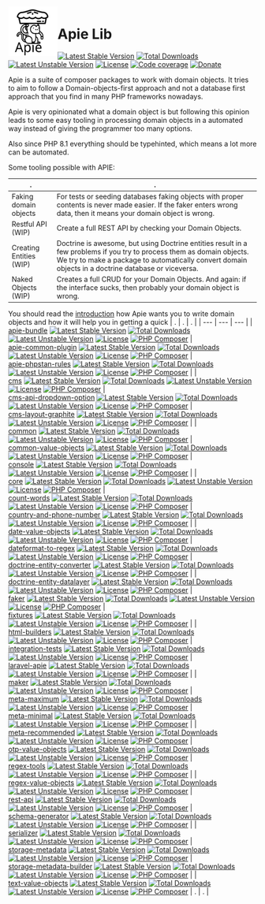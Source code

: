 <img src="/docs/apie-logo.svg" width="100px" align="left" />
<h1>Apie Lib</h1>




 [![Latest Stable Version](https://poser.pugx.org/apie/apie-lib/v)](https://packagist.org/packages/apie/apie-lib) [![Total Downloads](https://poser.pugx.org/apie/apie-lib/downloads)](https://packagist.org/packages/apie/apie-lib) [![Latest Unstable Version](https://poser.pugx.org/apie/apie-lib/v/unstable)](https://packagist.org/packages/apie/apie-lib) [![License](https://poser.pugx.org/apie/apie-lib/license)](https://packagist.org/packages/apie/apie-lib) [![Code coverage](https://apie-lib.github.io/projectCoverage/coverage_badge.svg)](https://apie-lib.github.io/projectCoverage/) [![Donate](https://www.paypalobjects.com/en_US/i/btn/btn_donate_LG.gif)](https://www.paypal.com/donate/?hosted_button_id=J4CAFUAW7VTAY) 

Apie is a suite of composer packages to work with domain objects. It tries to aim to follow a Domain-objects-first approach and not a database first approach that you find in many PHP frameworks nowadays.

Apie is very opinionated what a domain object is but following this opinion leads to some easy
tooling in processing domain objects in a automated way instead of giving the programmer too many options.

Also since PHP 8.1 everything should be typehinted, which means a lot more can be automated.

Some tooling possible with APIE:

| . | . | 
| --- | --- |
| Faking domain objects | For tests or seeding databases faking objects with proper contents is never made easier. If the faker enters wrong data, then it means your domain object is wrong. |
| Restful API (WIP) | Create a full REST API by checking your Domain Objects. |
| Creating Entities (WIP) | Doctrine is awesome, but using Doctrine entities result in a few problems if you try to process them as domain objects. We try to make a package to automatically convert domain objects in a doctrine database or viceversa.
| Naked Objects (WIP) | Creates a full CRUD for your Domain Objects. And again: if the interface sucks, then probably your domain object is wrong. |

You should read the [introduction](/docs/introduction.md) how Apie wants you to write domain objects and how it will help you in getting a quick 
| . | . | . | 
| --- | --- | --- | 
| <br>[apie-bundle](https://github.com/apie-lib/apie-bundle)  [![Latest Stable Version](https://poser.pugx.org/apie/apie-bundle/v)](https://packagist.org/packages/apie/apie-bundle) [![Total Downloads](https://poser.pugx.org/apie/apie-bundle/downloads)](https://packagist.org/packages/apie/apie-bundle) [![Latest Unstable Version](https://poser.pugx.org/apie/apie-bundle/v/unstable)](https://packagist.org/packages/apie/apie-bundle) [![License](https://poser.pugx.org/apie/apie-bundle/license)](https://packagist.org/packages/apie/apie-bundle) [![PHP Composer](https://apie-lib.github.io/projectCoverage/coverage-apie-bundle.svg)](https://apie-lib.github.io/projectCoverage/apie-bundle/index.html)   | <br>[apie-common-plugin](https://github.com/apie-lib/apie-common-plugin)  [![Latest Stable Version](https://poser.pugx.org/apie/apie-common-plugin/v)](https://packagist.org/packages/apie/apie-common-plugin) [![Total Downloads](https://poser.pugx.org/apie/apie-common-plugin/downloads)](https://packagist.org/packages/apie/apie-common-plugin) [![Latest Unstable Version](https://poser.pugx.org/apie/apie-common-plugin/v/unstable)](https://packagist.org/packages/apie/apie-common-plugin) [![License](https://poser.pugx.org/apie/apie-common-plugin/license)](https://packagist.org/packages/apie/apie-common-plugin) [![PHP Composer](https://apie-lib.github.io/projectCoverage/coverage-apie-common-plugin.svg)](https://apie-lib.github.io/projectCoverage/apie-common-plugin/index.html)   | <br>[apie-phpstan-rules](https://github.com/apie-lib/apie-phpstan-rules)  [![Latest Stable Version](https://poser.pugx.org/apie/apie-phpstan-rules/v)](https://packagist.org/packages/apie/apie-phpstan-rules) [![Total Downloads](https://poser.pugx.org/apie/apie-phpstan-rules/downloads)](https://packagist.org/packages/apie/apie-phpstan-rules) [![Latest Unstable Version](https://poser.pugx.org/apie/apie-phpstan-rules/v/unstable)](https://packagist.org/packages/apie/apie-phpstan-rules) [![License](https://poser.pugx.org/apie/apie-phpstan-rules/license)](https://packagist.org/packages/apie/apie-phpstan-rules) [![PHP Composer](https://apie-lib.github.io/projectCoverage/coverage-apie-phpstan-rules.svg)](https://apie-lib.github.io/projectCoverage/apie-phpstan-rules/index.html)   | 
| <br>[cms](https://github.com/apie-lib/cms)  [![Latest Stable Version](https://poser.pugx.org/apie/cms/v)](https://packagist.org/packages/apie/cms) [![Total Downloads](https://poser.pugx.org/apie/cms/downloads)](https://packagist.org/packages/apie/cms) [![Latest Unstable Version](https://poser.pugx.org/apie/cms/v/unstable)](https://packagist.org/packages/apie/cms) [![License](https://poser.pugx.org/apie/cms/license)](https://packagist.org/packages/apie/cms) [![PHP Composer](https://apie-lib.github.io/projectCoverage/coverage-cms.svg)](https://apie-lib.github.io/projectCoverage/cms/index.html)   | <br>[cms-api-dropdown-option](https://github.com/apie-lib/cms-api-dropdown-option)  [![Latest Stable Version](https://poser.pugx.org/apie/cms-api-dropdown-option/v)](https://packagist.org/packages/apie/cms-api-dropdown-option) [![Total Downloads](https://poser.pugx.org/apie/cms-api-dropdown-option/downloads)](https://packagist.org/packages/apie/cms-api-dropdown-option) [![Latest Unstable Version](https://poser.pugx.org/apie/cms-api-dropdown-option/v/unstable)](https://packagist.org/packages/apie/cms-api-dropdown-option) [![License](https://poser.pugx.org/apie/cms-api-dropdown-option/license)](https://packagist.org/packages/apie/cms-api-dropdown-option) [![PHP Composer](https://apie-lib.github.io/projectCoverage/coverage-cms-api-dropdown-option.svg)](https://apie-lib.github.io/projectCoverage/cms-api-dropdown-option/index.html)   | <br>[cms-layout-graphite](https://github.com/apie-lib/cms-layout-graphite)  [![Latest Stable Version](https://poser.pugx.org/apie/cms-layout-graphite/v)](https://packagist.org/packages/apie/cms-layout-graphite) [![Total Downloads](https://poser.pugx.org/apie/cms-layout-graphite/downloads)](https://packagist.org/packages/apie/cms-layout-graphite) [![Latest Unstable Version](https://poser.pugx.org/apie/cms-layout-graphite/v/unstable)](https://packagist.org/packages/apie/cms-layout-graphite) [![License](https://poser.pugx.org/apie/cms-layout-graphite/license)](https://packagist.org/packages/apie/cms-layout-graphite) [![PHP Composer](https://apie-lib.github.io/projectCoverage/coverage-cms-layout-graphite.svg)](https://apie-lib.github.io/projectCoverage/cms-layout-graphite/index.html)   | 
| <br>[common](https://github.com/apie-lib/common)  [![Latest Stable Version](https://poser.pugx.org/apie/common/v)](https://packagist.org/packages/apie/common) [![Total Downloads](https://poser.pugx.org/apie/common/downloads)](https://packagist.org/packages/apie/common) [![Latest Unstable Version](https://poser.pugx.org/apie/common/v/unstable)](https://packagist.org/packages/apie/common) [![License](https://poser.pugx.org/apie/common/license)](https://packagist.org/packages/apie/common) [![PHP Composer](https://apie-lib.github.io/projectCoverage/coverage-common.svg)](https://apie-lib.github.io/projectCoverage/common/index.html)   | <br>[common-value-objects](https://github.com/apie-lib/common-value-objects)  [![Latest Stable Version](https://poser.pugx.org/apie/common-value-objects/v)](https://packagist.org/packages/apie/common-value-objects) [![Total Downloads](https://poser.pugx.org/apie/common-value-objects/downloads)](https://packagist.org/packages/apie/common-value-objects) [![Latest Unstable Version](https://poser.pugx.org/apie/common-value-objects/v/unstable)](https://packagist.org/packages/apie/common-value-objects) [![License](https://poser.pugx.org/apie/common-value-objects/license)](https://packagist.org/packages/apie/common-value-objects) [![PHP Composer](https://apie-lib.github.io/projectCoverage/coverage-common-value-objects.svg)](https://apie-lib.github.io/projectCoverage/common-value-objects/index.html)   | <br>[console](https://github.com/apie-lib/console)  [![Latest Stable Version](https://poser.pugx.org/apie/console/v)](https://packagist.org/packages/apie/console) [![Total Downloads](https://poser.pugx.org/apie/console/downloads)](https://packagist.org/packages/apie/console) [![Latest Unstable Version](https://poser.pugx.org/apie/console/v/unstable)](https://packagist.org/packages/apie/console) [![License](https://poser.pugx.org/apie/console/license)](https://packagist.org/packages/apie/console) [![PHP Composer](https://apie-lib.github.io/projectCoverage/coverage-console.svg)](https://apie-lib.github.io/projectCoverage/console/index.html)   | 
| <br>[core](https://github.com/apie-lib/core)  [![Latest Stable Version](https://poser.pugx.org/apie/core/v)](https://packagist.org/packages/apie/core) [![Total Downloads](https://poser.pugx.org/apie/core/downloads)](https://packagist.org/packages/apie/core) [![Latest Unstable Version](https://poser.pugx.org/apie/core/v/unstable)](https://packagist.org/packages/apie/core) [![License](https://poser.pugx.org/apie/core/license)](https://packagist.org/packages/apie/core) [![PHP Composer](https://apie-lib.github.io/projectCoverage/coverage-core.svg)](https://apie-lib.github.io/projectCoverage/core/index.html)   | <br>[count-words](https://github.com/apie-lib/count-words)  [![Latest Stable Version](https://poser.pugx.org/apie/count-words/v)](https://packagist.org/packages/apie/count-words) [![Total Downloads](https://poser.pugx.org/apie/count-words/downloads)](https://packagist.org/packages/apie/count-words) [![Latest Unstable Version](https://poser.pugx.org/apie/count-words/v/unstable)](https://packagist.org/packages/apie/count-words) [![License](https://poser.pugx.org/apie/count-words/license)](https://packagist.org/packages/apie/count-words) [![PHP Composer](https://apie-lib.github.io/projectCoverage/coverage-count-words.svg)](https://apie-lib.github.io/projectCoverage/count-words/index.html)   | <br>[country-and-phone-number](https://github.com/apie-lib/country-and-phone-number)  [![Latest Stable Version](https://poser.pugx.org/apie/country-and-phone-number/v)](https://packagist.org/packages/apie/country-and-phone-number) [![Total Downloads](https://poser.pugx.org/apie/country-and-phone-number/downloads)](https://packagist.org/packages/apie/country-and-phone-number) [![Latest Unstable Version](https://poser.pugx.org/apie/country-and-phone-number/v/unstable)](https://packagist.org/packages/apie/country-and-phone-number) [![License](https://poser.pugx.org/apie/country-and-phone-number/license)](https://packagist.org/packages/apie/country-and-phone-number) [![PHP Composer](https://apie-lib.github.io/projectCoverage/coverage-country-and-phone-number.svg)](https://apie-lib.github.io/projectCoverage/country-and-phone-number/index.html)   | 
| <br>[date-value-objects](https://github.com/apie-lib/date-value-objects)  [![Latest Stable Version](https://poser.pugx.org/apie/date-value-objects/v)](https://packagist.org/packages/apie/date-value-objects) [![Total Downloads](https://poser.pugx.org/apie/date-value-objects/downloads)](https://packagist.org/packages/apie/date-value-objects) [![Latest Unstable Version](https://poser.pugx.org/apie/date-value-objects/v/unstable)](https://packagist.org/packages/apie/date-value-objects) [![License](https://poser.pugx.org/apie/date-value-objects/license)](https://packagist.org/packages/apie/date-value-objects) [![PHP Composer](https://apie-lib.github.io/projectCoverage/coverage-date-value-objects.svg)](https://apie-lib.github.io/projectCoverage/date-value-objects/index.html)   | <br>[dateformat-to-regex](https://github.com/apie-lib/dateformat-to-regex)  [![Latest Stable Version](https://poser.pugx.org/apie/dateformat-to-regex/v)](https://packagist.org/packages/apie/dateformat-to-regex) [![Total Downloads](https://poser.pugx.org/apie/dateformat-to-regex/downloads)](https://packagist.org/packages/apie/dateformat-to-regex) [![Latest Unstable Version](https://poser.pugx.org/apie/dateformat-to-regex/v/unstable)](https://packagist.org/packages/apie/dateformat-to-regex) [![License](https://poser.pugx.org/apie/dateformat-to-regex/license)](https://packagist.org/packages/apie/dateformat-to-regex) [![PHP Composer](https://apie-lib.github.io/projectCoverage/coverage-dateformat-to-regex.svg)](https://apie-lib.github.io/projectCoverage/dateformat-to-regex/index.html)   | <br>[doctrine-entity-converter](https://github.com/apie-lib/doctrine-entity-converter)  [![Latest Stable Version](https://poser.pugx.org/apie/doctrine-entity-converter/v)](https://packagist.org/packages/apie/doctrine-entity-converter) [![Total Downloads](https://poser.pugx.org/apie/doctrine-entity-converter/downloads)](https://packagist.org/packages/apie/doctrine-entity-converter) [![Latest Unstable Version](https://poser.pugx.org/apie/doctrine-entity-converter/v/unstable)](https://packagist.org/packages/apie/doctrine-entity-converter) [![License](https://poser.pugx.org/apie/doctrine-entity-converter/license)](https://packagist.org/packages/apie/doctrine-entity-converter) [![PHP Composer](https://apie-lib.github.io/projectCoverage/coverage-doctrine-entity-converter.svg)](https://apie-lib.github.io/projectCoverage/doctrine-entity-converter/index.html)   | 
| <br>[doctrine-entity-datalayer](https://github.com/apie-lib/doctrine-entity-datalayer)  [![Latest Stable Version](https://poser.pugx.org/apie/doctrine-entity-datalayer/v)](https://packagist.org/packages/apie/doctrine-entity-datalayer) [![Total Downloads](https://poser.pugx.org/apie/doctrine-entity-datalayer/downloads)](https://packagist.org/packages/apie/doctrine-entity-datalayer) [![Latest Unstable Version](https://poser.pugx.org/apie/doctrine-entity-datalayer/v/unstable)](https://packagist.org/packages/apie/doctrine-entity-datalayer) [![License](https://poser.pugx.org/apie/doctrine-entity-datalayer/license)](https://packagist.org/packages/apie/doctrine-entity-datalayer) [![PHP Composer](https://apie-lib.github.io/projectCoverage/coverage-doctrine-entity-datalayer.svg)](https://apie-lib.github.io/projectCoverage/doctrine-entity-datalayer/index.html)   | <br>[faker](https://github.com/apie-lib/faker)  [![Latest Stable Version](https://poser.pugx.org/apie/faker/v)](https://packagist.org/packages/apie/faker) [![Total Downloads](https://poser.pugx.org/apie/faker/downloads)](https://packagist.org/packages/apie/faker) [![Latest Unstable Version](https://poser.pugx.org/apie/faker/v/unstable)](https://packagist.org/packages/apie/faker) [![License](https://poser.pugx.org/apie/faker/license)](https://packagist.org/packages/apie/faker) [![PHP Composer](https://apie-lib.github.io/projectCoverage/coverage-faker.svg)](https://apie-lib.github.io/projectCoverage/faker/index.html)   | <br>[fixtures](https://github.com/apie-lib/fixtures)  [![Latest Stable Version](https://poser.pugx.org/apie/fixtures/v)](https://packagist.org/packages/apie/fixtures) [![Total Downloads](https://poser.pugx.org/apie/fixtures/downloads)](https://packagist.org/packages/apie/fixtures) [![Latest Unstable Version](https://poser.pugx.org/apie/fixtures/v/unstable)](https://packagist.org/packages/apie/fixtures) [![License](https://poser.pugx.org/apie/fixtures/license)](https://packagist.org/packages/apie/fixtures) [![PHP Composer](https://apie-lib.github.io/projectCoverage/coverage-fixtures.svg)](https://apie-lib.github.io/projectCoverage/fixtures/index.html)   | 
| <br>[html-builders](https://github.com/apie-lib/html-builders)  [![Latest Stable Version](https://poser.pugx.org/apie/html-builders/v)](https://packagist.org/packages/apie/html-builders) [![Total Downloads](https://poser.pugx.org/apie/html-builders/downloads)](https://packagist.org/packages/apie/html-builders) [![Latest Unstable Version](https://poser.pugx.org/apie/html-builders/v/unstable)](https://packagist.org/packages/apie/html-builders) [![License](https://poser.pugx.org/apie/html-builders/license)](https://packagist.org/packages/apie/html-builders) [![PHP Composer](https://apie-lib.github.io/projectCoverage/coverage-html-builders.svg)](https://apie-lib.github.io/projectCoverage/html-builders/index.html)   | <br>[integration-tests](https://github.com/apie-lib/integration-tests)  [![Latest Stable Version](https://poser.pugx.org/apie/integration-tests/v)](https://packagist.org/packages/apie/integration-tests) [![Total Downloads](https://poser.pugx.org/apie/integration-tests/downloads)](https://packagist.org/packages/apie/integration-tests) [![Latest Unstable Version](https://poser.pugx.org/apie/integration-tests/v/unstable)](https://packagist.org/packages/apie/integration-tests) [![License](https://poser.pugx.org/apie/integration-tests/license)](https://packagist.org/packages/apie/integration-tests) [![PHP Composer](https://apie-lib.github.io/projectCoverage/coverage-integration-tests.svg)](https://apie-lib.github.io/projectCoverage/integration-tests/index.html)   | <br>[laravel-apie](https://github.com/apie-lib/laravel-apie)  [![Latest Stable Version](https://poser.pugx.org/apie/laravel-apie/v)](https://packagist.org/packages/apie/laravel-apie) [![Total Downloads](https://poser.pugx.org/apie/laravel-apie/downloads)](https://packagist.org/packages/apie/laravel-apie) [![Latest Unstable Version](https://poser.pugx.org/apie/laravel-apie/v/unstable)](https://packagist.org/packages/apie/laravel-apie) [![License](https://poser.pugx.org/apie/laravel-apie/license)](https://packagist.org/packages/apie/laravel-apie) [![PHP Composer](https://apie-lib.github.io/projectCoverage/coverage-laravel-apie.svg)](https://apie-lib.github.io/projectCoverage/laravel-apie/index.html)   | 
| <br>[maker](https://github.com/apie-lib/maker)  [![Latest Stable Version](https://poser.pugx.org/apie/maker/v)](https://packagist.org/packages/apie/maker) [![Total Downloads](https://poser.pugx.org/apie/maker/downloads)](https://packagist.org/packages/apie/maker) [![Latest Unstable Version](https://poser.pugx.org/apie/maker/v/unstable)](https://packagist.org/packages/apie/maker) [![License](https://poser.pugx.org/apie/maker/license)](https://packagist.org/packages/apie/maker) [![PHP Composer](https://apie-lib.github.io/projectCoverage/coverage-maker.svg)](https://apie-lib.github.io/projectCoverage/maker/index.html)   | <br>[meta-maximum](https://github.com/apie-lib/meta-maximum)  [![Latest Stable Version](https://poser.pugx.org/apie/meta-maximum/v)](https://packagist.org/packages/apie/meta-maximum) [![Total Downloads](https://poser.pugx.org/apie/meta-maximum/downloads)](https://packagist.org/packages/apie/meta-maximum) [![Latest Unstable Version](https://poser.pugx.org/apie/meta-maximum/v/unstable)](https://packagist.org/packages/apie/meta-maximum) [![License](https://poser.pugx.org/apie/meta-maximum/license)](https://packagist.org/packages/apie/meta-maximum) [![PHP Composer](https://apie-lib.github.io/projectCoverage/coverage-meta-maximum.svg)](https://apie-lib.github.io/projectCoverage/meta-maximum/index.html)   | <br>[meta-minimal](https://github.com/apie-lib/meta-minimal)  [![Latest Stable Version](https://poser.pugx.org/apie/meta-minimal/v)](https://packagist.org/packages/apie/meta-minimal) [![Total Downloads](https://poser.pugx.org/apie/meta-minimal/downloads)](https://packagist.org/packages/apie/meta-minimal) [![Latest Unstable Version](https://poser.pugx.org/apie/meta-minimal/v/unstable)](https://packagist.org/packages/apie/meta-minimal) [![License](https://poser.pugx.org/apie/meta-minimal/license)](https://packagist.org/packages/apie/meta-minimal) [![PHP Composer](https://apie-lib.github.io/projectCoverage/coverage-meta-minimal.svg)](https://apie-lib.github.io/projectCoverage/meta-minimal/index.html)   | 
| <br>[meta-recommended](https://github.com/apie-lib/meta-recommended)  [![Latest Stable Version](https://poser.pugx.org/apie/meta-recommended/v)](https://packagist.org/packages/apie/meta-recommended) [![Total Downloads](https://poser.pugx.org/apie/meta-recommended/downloads)](https://packagist.org/packages/apie/meta-recommended) [![Latest Unstable Version](https://poser.pugx.org/apie/meta-recommended/v/unstable)](https://packagist.org/packages/apie/meta-recommended) [![License](https://poser.pugx.org/apie/meta-recommended/license)](https://packagist.org/packages/apie/meta-recommended) [![PHP Composer](https://apie-lib.github.io/projectCoverage/coverage-meta-recommended.svg)](https://apie-lib.github.io/projectCoverage/meta-recommended/index.html)   | <br>[otp-value-objects](https://github.com/apie-lib/otp-value-objects)  [![Latest Stable Version](https://poser.pugx.org/apie/otp-value-objects/v)](https://packagist.org/packages/apie/otp-value-objects) [![Total Downloads](https://poser.pugx.org/apie/otp-value-objects/downloads)](https://packagist.org/packages/apie/otp-value-objects) [![Latest Unstable Version](https://poser.pugx.org/apie/otp-value-objects/v/unstable)](https://packagist.org/packages/apie/otp-value-objects) [![License](https://poser.pugx.org/apie/otp-value-objects/license)](https://packagist.org/packages/apie/otp-value-objects) [![PHP Composer](https://apie-lib.github.io/projectCoverage/coverage-otp-value-objects.svg)](https://apie-lib.github.io/projectCoverage/otp-value-objects/index.html)   | <br>[regex-tools](https://github.com/apie-lib/regex-tools)  [![Latest Stable Version](https://poser.pugx.org/apie/regex-tools/v)](https://packagist.org/packages/apie/regex-tools) [![Total Downloads](https://poser.pugx.org/apie/regex-tools/downloads)](https://packagist.org/packages/apie/regex-tools) [![Latest Unstable Version](https://poser.pugx.org/apie/regex-tools/v/unstable)](https://packagist.org/packages/apie/regex-tools) [![License](https://poser.pugx.org/apie/regex-tools/license)](https://packagist.org/packages/apie/regex-tools) [![PHP Composer](https://apie-lib.github.io/projectCoverage/coverage-regex-tools.svg)](https://apie-lib.github.io/projectCoverage/regex-tools/index.html)   | 
| <br>[regex-value-objects](https://github.com/apie-lib/regex-value-objects)  [![Latest Stable Version](https://poser.pugx.org/apie/regex-value-objects/v)](https://packagist.org/packages/apie/regex-value-objects) [![Total Downloads](https://poser.pugx.org/apie/regex-value-objects/downloads)](https://packagist.org/packages/apie/regex-value-objects) [![Latest Unstable Version](https://poser.pugx.org/apie/regex-value-objects/v/unstable)](https://packagist.org/packages/apie/regex-value-objects) [![License](https://poser.pugx.org/apie/regex-value-objects/license)](https://packagist.org/packages/apie/regex-value-objects) [![PHP Composer](https://apie-lib.github.io/projectCoverage/coverage-regex-value-objects.svg)](https://apie-lib.github.io/projectCoverage/regex-value-objects/index.html)   | <br>[rest-api](https://github.com/apie-lib/rest-api)  [![Latest Stable Version](https://poser.pugx.org/apie/rest-api/v)](https://packagist.org/packages/apie/rest-api) [![Total Downloads](https://poser.pugx.org/apie/rest-api/downloads)](https://packagist.org/packages/apie/rest-api) [![Latest Unstable Version](https://poser.pugx.org/apie/rest-api/v/unstable)](https://packagist.org/packages/apie/rest-api) [![License](https://poser.pugx.org/apie/rest-api/license)](https://packagist.org/packages/apie/rest-api) [![PHP Composer](https://apie-lib.github.io/projectCoverage/coverage-rest-api.svg)](https://apie-lib.github.io/projectCoverage/rest-api/index.html)   | <br>[schema-generator](https://github.com/apie-lib/schema-generator)  [![Latest Stable Version](https://poser.pugx.org/apie/schema-generator/v)](https://packagist.org/packages/apie/schema-generator) [![Total Downloads](https://poser.pugx.org/apie/schema-generator/downloads)](https://packagist.org/packages/apie/schema-generator) [![Latest Unstable Version](https://poser.pugx.org/apie/schema-generator/v/unstable)](https://packagist.org/packages/apie/schema-generator) [![License](https://poser.pugx.org/apie/schema-generator/license)](https://packagist.org/packages/apie/schema-generator) [![PHP Composer](https://apie-lib.github.io/projectCoverage/coverage-schema-generator.svg)](https://apie-lib.github.io/projectCoverage/schema-generator/index.html)   | 
| <br>[serializer](https://github.com/apie-lib/serializer)  [![Latest Stable Version](https://poser.pugx.org/apie/serializer/v)](https://packagist.org/packages/apie/serializer) [![Total Downloads](https://poser.pugx.org/apie/serializer/downloads)](https://packagist.org/packages/apie/serializer) [![Latest Unstable Version](https://poser.pugx.org/apie/serializer/v/unstable)](https://packagist.org/packages/apie/serializer) [![License](https://poser.pugx.org/apie/serializer/license)](https://packagist.org/packages/apie/serializer) [![PHP Composer](https://apie-lib.github.io/projectCoverage/coverage-serializer.svg)](https://apie-lib.github.io/projectCoverage/serializer/index.html)   | <br>[storage-metadata](https://github.com/apie-lib/storage-metadata)  [![Latest Stable Version](https://poser.pugx.org/apie/storage-metadata/v)](https://packagist.org/packages/apie/storage-metadata) [![Total Downloads](https://poser.pugx.org/apie/storage-metadata/downloads)](https://packagist.org/packages/apie/storage-metadata) [![Latest Unstable Version](https://poser.pugx.org/apie/storage-metadata/v/unstable)](https://packagist.org/packages/apie/storage-metadata) [![License](https://poser.pugx.org/apie/storage-metadata/license)](https://packagist.org/packages/apie/storage-metadata) [![PHP Composer](https://apie-lib.github.io/projectCoverage/coverage-storage-metadata.svg)](https://apie-lib.github.io/projectCoverage/storage-metadata/index.html)   | <br>[storage-metadata-builder](https://github.com/apie-lib/storage-metadata-builder)  [![Latest Stable Version](https://poser.pugx.org/apie/storage-metadata-builder/v)](https://packagist.org/packages/apie/storage-metadata-builder) [![Total Downloads](https://poser.pugx.org/apie/storage-metadata-builder/downloads)](https://packagist.org/packages/apie/storage-metadata-builder) [![Latest Unstable Version](https://poser.pugx.org/apie/storage-metadata-builder/v/unstable)](https://packagist.org/packages/apie/storage-metadata-builder) [![License](https://poser.pugx.org/apie/storage-metadata-builder/license)](https://packagist.org/packages/apie/storage-metadata-builder) [![PHP Composer](https://apie-lib.github.io/projectCoverage/coverage-storage-metadata-builder.svg)](https://apie-lib.github.io/projectCoverage/storage-metadata-builder/index.html)   | 
| <br>[text-value-objects](https://github.com/apie-lib/text-value-objects)  [![Latest Stable Version](https://poser.pugx.org/apie/text-value-objects/v)](https://packagist.org/packages/apie/text-value-objects) [![Total Downloads](https://poser.pugx.org/apie/text-value-objects/downloads)](https://packagist.org/packages/apie/text-value-objects) [![Latest Unstable Version](https://poser.pugx.org/apie/text-value-objects/v/unstable)](https://packagist.org/packages/apie/text-value-objects) [![License](https://poser.pugx.org/apie/text-value-objects/license)](https://packagist.org/packages/apie/text-value-objects) [![PHP Composer](https://apie-lib.github.io/projectCoverage/coverage-text-value-objects.svg)](https://apie-lib.github.io/projectCoverage/text-value-objects/index.html)   | . | . | 

